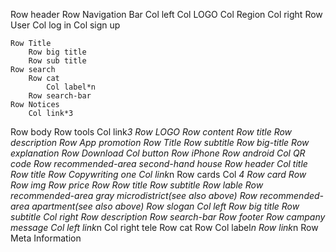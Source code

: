 Row header
    Row Navigation Bar
        Col left
            Col LOGO
            Col Region
        Col right
            Row User
                Col log in
                Col sign up

    Row Title
        Row big title
        Row sub title
    Row search
        Row cat
            Col label*n
        Row search-bar        
    Row Notices
        Col link*3
Row body
    Row tools
        Col link*3
            Row LOGO
            Row content
                Row title
                Row description
    Row App promotion
        Row Title
            Row subtitle
            Row big-title
        Row explanation
        Row Download
            Col button
                Row iPhone
                Row android
            Col
               QR code
    Row recommended-area second-hand house
        Row header
            Col title
                Row title
                Row Copywriting one
            Col 
                link*n
        Row cards
            Col *4
                Row card
                    Row
                        Row img
                        Row price
                    Row 
                        Row title
                        Row subtitle
                Row lable
    Row recommended-area gray microdistrict(see also above)
    Row recommended-area apartment(see also above)
    Row slogan
        Col left
            Row big title
            Row subtitle
        Col right
            Row description
            Row search-bar
Row footer
    Row campany message 
        Col left
            link*n
        Col right
            tele
    Row cat
        Row 
            Col label*n
        Row 
            link*n
    Row Meta Information 
